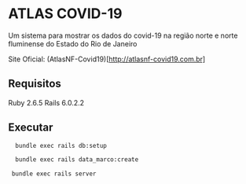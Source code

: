 # ATLAS COVID-19
Um sistema para mostrar os dados do covid-19 na região norte e norte fluminense do Estado do Rio de Janeiro

Site Oficial: (AtlasNF-Covid19)[http://atlasnf-covid19.com.br]

## Requisitos

 Ruby 2.6.5
 Rails 6.0.2.2


## Executar

  ```bash
    bundle exec rails db:setup
  ```

  ```bash
    bundle exec rails data_marco:create
  ```

  ```bash
   bundle exec rails server
  ```